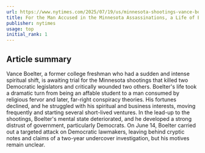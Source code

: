 ```yaml
---
url: https://www.nytimes.com/2025/07/19/us/minnesota-shootings-vance-boelter.html
title: For the Man Accused in the Minnesota Assassinations, a Life of Erratic Turns
publisher: nytimes
usage: top
initial_rank: 1
---
```

## Article summary
Vance Boelter, a former college freshman who had a sudden and intense spiritual shift, is awaiting trial for the Minnesota shootings that killed two Democratic legislators and critically wounded two others. Boelter's life took a dramatic turn from being an affable student to a man consumed by religious fervor and later, far-right conspiracy theories. His fortunes declined, and he struggled with his spiritual and business interests, moving frequently and starting several short-lived ventures. In the lead-up to the shootings, Boelter's mental state deteriorated, and he developed a strong distrust of government, particularly Democrats. On June 14, Boelter carried out a targeted attack on Democratic lawmakers, leaving behind cryptic notes and claims of a two-year undercover investigation, but his motives remain unclear.
